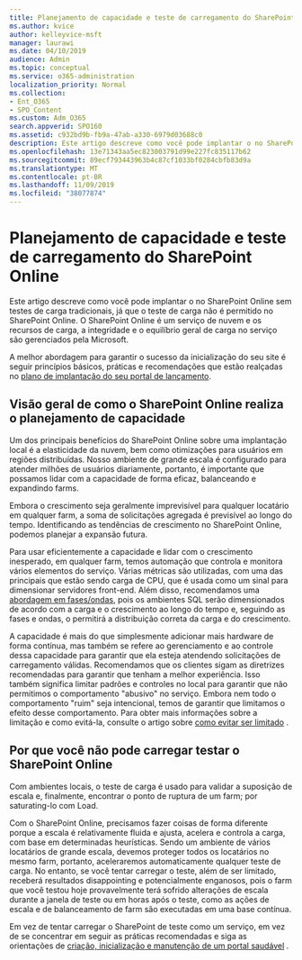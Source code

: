 ```yaml
---
title: Planejamento de capacidade e teste de carregamento do SharePoint Online
ms.author: kvice
author: kelleyvice-msft
manager: laurawi
ms.date: 04/10/2019
audience: Admin
ms.topic: conceptual
ms.service: o365-administration
localization_priority: Normal
ms.collection:
- Ent_O365
- SPO_Content
ms.custom: Adm_O365
search.appverid: SPO160
ms.assetid: c932bd9b-fb9a-47ab-a330-6979d03688c0
description: Este artigo descreve como você pode implantar o no SharePoint Online sem executar testes de carga tradicionais, pois ele não é permitido.
ms.openlocfilehash: 13e71343aa5ec823003791d99e227fc835117b62
ms.sourcegitcommit: 89ecf793443963b4c87cf1033bf0284cbfb83d9a
ms.translationtype: MT
ms.contentlocale: pt-BR
ms.lasthandoff: 11/09/2019
ms.locfileid: "38077874"
---
```

# <a name="capacity-planning-and-load-testing-sharepoint-online"></a>Planejamento de capacidade e teste de carregamento do SharePoint Online
Este artigo descreve como você pode implantar o no SharePoint Online sem testes de carga tradicionais, já que o teste de carga não é permitido no SharePoint Online. O SharePoint Online é um serviço de nuvem e os recursos de carga, a integridade e o equilíbrio geral de carga no serviço são gerenciados pela Microsoft.
  
A melhor abordagem para garantir o sucesso da inicialização do seu site é seguir princípios básicos, práticas e recomendações que estão realçadas no [plano de implantação do seu portal de lançamento](https://docs.microsoft.com/office365/enterprise/planportallaunchroll-out).

## <a name="overview-of-how-sharepoint-online-performs-capacity-planning"></a>Visão geral de como o SharePoint Online realiza o planejamento de capacidade 
Um dos principais benefícios do SharePoint Online sobre uma implantação local é a elasticidade da nuvem, bem como otimizações para usuários em regiões distribuídas. Nosso ambiente de grande escala é configurado para atender milhões de usuários diariamente, portanto, é importante que possamos lidar com a capacidade de forma eficaz, balanceando e expandindo farms.
  
Embora o crescimento seja geralmente imprevisível para qualquer locatário em qualquer farm, a soma de solicitações agregada é previsível ao longo do tempo. Identificando as tendências de crescimento no SharePoint Online, podemos planejar a expansão futura.
  
Para usar eficientemente a capacidade e lidar com o crescimento inesperado, em qualquer farm, temos automação que controla e monitora vários elementos do serviço. Várias métricas são utilizadas, com uma das principais que estão sendo carga de CPU, que é usada como um sinal para dimensionar servidores front-end. Além disso, recomendamos uma [abordagem em fases/ondas](https://docs.microsoft.com/office365/enterprise/planportallaunchroll-out), pois os ambientes SQL serão dimensionados de acordo com a carga e o crescimento ao longo do tempo e, seguindo as fases e ondas, o permitirá a distribuição correta da carga e do crescimento. 

A capacidade é mais do que simplesmente adicionar mais hardware de forma contínua, mas também se refere ao gerenciamento e ao controle dessa capacidade para garantir que ela esteja atendendo solicitações de carregamento válidas. Recomendamos que os clientes sigam as diretrizes recomendadas para garantir que tenham a melhor experiência. Isso também significa limitar padrões e controles no local para garantir que não permitimos o comportamento "abusivo" no serviço. Embora nem todo o comportamento "ruim" seja intencional, temos de garantir que limitamos o efeito desse comportamento. Para obter mais informações sobre a limitação e como evitá-la, consulte o artigo sobre [como evitar ser limitado](https://docs.microsoft.com/sharepoint/dev/general-development/how-to-avoid-getting-throttled-or-blocked-in-sharepoint-online) .

## <a name="why-you-cannot-load-test-sharepoint-online"></a>Por que você não pode carregar testar o SharePoint Online
Com ambientes locais, o teste de carga é usado para validar a suposição de escala e, finalmente, encontrar o ponto de ruptura de um farm; por saturating-lo com Load. 

Com o SharePoint Online, precisamos fazer coisas de forma diferente porque a escala é relativamente fluida e ajusta, acelera e controla a carga, com base em determinadas heurísticas. Sendo um ambiente de vários locatários de grande escala, devemos proteger todos os locatários no mesmo farm, portanto, aceleraremos automaticamente qualquer teste de carga. No entanto, se você tentar carregar o teste, além de ser limitado, receberá resultados disappointing e potencialmente enganosos, pois o farm que você testou hoje provavelmente terá sofrido alterações de escala durante a janela de teste ou em horas após o teste, como as ações de escala e de balanceamento de farm são executadas em uma base contínua.

Em vez de tentar carregar o SharePoint de teste como um serviço, em vez de se concentrar em seguir as práticas recomendadas e siga as orientações de [criação, inicialização e manutenção de um portal saudável](https://go.microsoft.com/fwlink/?linkid=2105838) .
